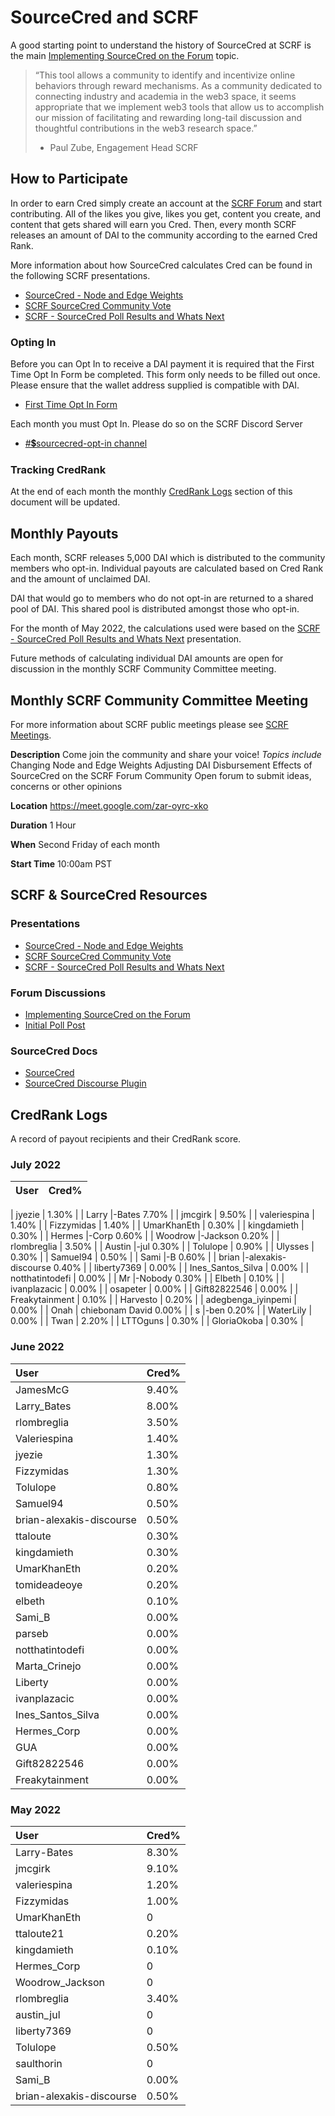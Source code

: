 # SourceCred and SCRF
A good starting point to understand the history of SourceCred at SCRF is the main [Implementing SourceCred on the Forum](https://www.smartcontractresearch.org/t/implementing-sourcecred-on-the-forum/1295) topic. 

> “This tool allows a community to identify and incentivize online behaviors through reward mechanisms. As a community dedicated to connecting industry and academia in the web3 space, it seems appropriate that we implement web3 tools that allow us to accomplish our mission of facilitating and rewarding long-tail discussion and thoughtful contributions in the web3 research space.” 
> - Paul Zube, Engagement Head SCRF

## How to Participate
In order to earn Cred simply create an account at the [SCRF Forum](https://www.smartcontractresearch.org/) and start contributing. All of the likes you give, likes you get, content you create, and content that gets shared will earn you Cred. Then, every month SCRF releases an amount of DAI to the community according to the earned Cred Rank. 

More information about how SourceCred calculates Cred can be found in the following SCRF presentations.
- [SourceCred - Node and Edge Weights](https://docs.google.com/presentation/d/1C2AjRJyujYJvccnChtWzw-0Ox83AQLy60Jp8FnWu6Eo/edit?usp=sharing)
- [SCRF SourceCred Community Vote](https://docs.google.com/presentation/d/1Mnx6bwN_HV8bhFkYDBtcDN8_wCfCHLbxlBRKRCIJY_k/edit?usp=sharing)
- [SCRF - SourceCred Poll Results and Whats Next](https://docs.google.com/presentation/d/1nkhX9kZv-coVmsxCyBzkZEYIfzNj-DZdRfbNW0Wbgdk/edit?usp=sharing)

### Opting In
Before you can Opt In to receive a DAI payment it is required that the First Time Opt In Form be completed. This form only needs to be filled out once. Please ensure that the wallet address supplied is compatible with DAI.
- [First Time Opt In Form](https://forms.gle/36iaJNrBAcCqLj3B9)

Each month you must Opt In. Please do so on the SCRF Discord Server 
- [#💲sourcecred-opt-in channel](https://discord.com/channels/784234332617048065/968202164247879730)

### Tracking CredRank
At the end of each month the monthly [CredRank Logs](https://github.com/smartcontractresearchforum/docs/blob/main/en/scrf_scred.md#credrank-logs) section of this document will be updated.

## Monthly Payouts
Each month, SCRF releases 5,000 DAI which is distributed to the community members who opt-in. Individual payouts are calculated based on Cred Rank and the amount of unclaimed DAI. 

DAI that would go to members who do not opt-in are returned to a shared pool of DAI. This shared pool is distributed amongst those who opt-in. 

For the month of May 2022, the calculations used were based on the [SCRF - SourceCred Poll Results and Whats Next](https://docs.google.com/presentation/d/1nkhX9kZv-coVmsxCyBzkZEYIfzNj-DZdRfbNW0Wbgdk/edit?usp=sharing) presentation. 

Future methods of calculating individual DAI amounts are open for discussion in the monthly SCRF Community Committee meeting.

## Monthly SCRF Community Committee Meeting
For more information about SCRF public meetings please see [SCRF Meetings](https://github.com/smartcontractresearchforum/docs/blob/main/en/content_connecting_with_scrf.md#meetings).

**Description**
Come join the community and share your voice!
_Topics include_
Changing Node and Edge Weights
Adjusting DAI Disbursement
Effects of SourceCred on the SCRF Forum Community
Open forum to submit ideas, concerns or other opinions

**Location**
https://meet.google.com/zar-oyrc-xko

**Duration**
1 Hour

**When**
Second Friday of each month

**Start Time**
10:00am PST

## SCRF & SourceCred Resources
### Presentations
- [SourceCred - Node and Edge Weights](https://docs.google.com/presentation/d/1C2AjRJyujYJvccnChtWzw-0Ox83AQLy60Jp8FnWu6Eo/edit?usp=sharing)
- [SCRF SourceCred Community Vote](https://docs.google.com/presentation/d/1Mnx6bwN_HV8bhFkYDBtcDN8_wCfCHLbxlBRKRCIJY_k/edit?usp=sharing)
- [SCRF - SourceCred Poll Results and Whats Next](https://docs.google.com/presentation/d/1nkhX9kZv-coVmsxCyBzkZEYIfzNj-DZdRfbNW0Wbgdk/edit?usp=sharing)
### Forum Discussions
- [Implementing SourceCred on the Forum](http://smartcontractresearch.org/t/implementing-sourcecred-on-the-forum/1295)
- [Initial Poll Post](https://www.smartcontractresearch.org/t/sourcecred-polls-and-first-implementation/1477)
### SourceCred Docs
- [SourceCred](http://sourcecred.io/docs/beta/cred)
- [SourceCred Discourse Plugin](http://sourcecred.io/docs/beta/plugins/discourse)

## CredRank Logs

A record of payout recipients and their CredRank score.

### July 2022
|User |Cred% |
|:--- |:--- |

| jyezie |	1.30% |
| Larry |-Bates	7.70% |
| jmcgirk |	9.50% |
| valeriespina |	1.40% |
| Fizzymidas |	1.40% |
| UmarKhanEth |	0.30% |
| kingdamieth |	0.30% |
| Hermes |-Corp	0.60% |
| Woodrow |-Jackson	0.20% |
| rlombreglia |	3.50% |
| Austin |-jul	0.30% |
| Tolulope |	0.90% |
| Ulysses |	0.30% |
| Samuel94 |	0.50% |
| Sami |-B	0.60% |
| brian |-alexakis-discourse	0.40% |
| liberty7369 |	0.00% |
| Ines_Santos_Silva |	0.00% |
| notthatintodefi |	0.00% |
| Mr |-Nobody	0.30% |
| Elbeth |	0.10% |
| ivanplazacic |	0.00% |
| osapeter |	0.00% |
| Gift82822546 |	0.00% |
| Freakytainment |	0.10% |
| Harvesto |	0.20% |
| adegbenga_iyinpemi |	0.00% |
| Onah | chiebonam David	0.00% |
| s |-ben	0.20% |
| WaterLily |	0.00% |
| Twan |	2.20% |
| LTTOguns |	0.30% |
| GloriaOkoba |	0.30% |

### June 2022

|User |Cred% |
|:--- |:--- |
| JamesMcG | 9.40% |
| Larry_Bates |	8.00% |
| rlombreglia |	3.50% |
| Valeriespina | 1.40% |
| jyezie | 1.30% |
| Fizzymidas | 1.30% |
| Tolulope | 0.80% |
| Samuel94 | 0.50% |
| brian-alexakis-discourse | 0.50% |
| ttaloute | 0.30% |
| kingdamieth |	0.30% |
| UmarKhanEth |	0.20% |
| tomideadeoye | 0.20% |
| elbeth | 0.10% |
| Sami_B | 0.00% |
| parseb | 0.00% |
| notthatintodefi |	0.00% |
| Marta_Crinejo | 0.00% |
| Liberty |	0.00% |
| ivanplazacic | 0.00% |
| Ines_Santos_Silva | 0.00% |
| Hermes_Corp |	0.00% |
| GUA |	0.00% |
| Gift82822546 | 0.00% |
| Freakytainment | 0.00% |

### May 2022

|User |Cred% |
|:--- |:--- |
| Larry-Bates | 8.30% |
| jmcgirk | 9.10% |
| valeriespina | 1.20% |
| Fizzymidas | 1.00% |
| UmarKhanEth | 0 |
| ttaloute21 | 0.20% |
| kingdamieth | 0.10% |
| Hermes_Corp | 0 |
| Woodrow_Jackson | 0 |
| rlombreglia | 3.40% |
| austin_jul | 0 |
| liberty7369 | 0 |
| Tolulope | 0.50% |
| saulthorin | 0 |
| Sami_B | 0.00% |
| brian-alexakis-discourse | 0.50% |






